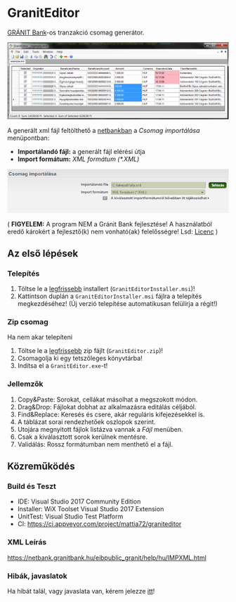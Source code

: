 # GranitEditor
[GRÁNIT Bank](https://granitbank.hu/)-os tranzakció csomag generátor.

![image](https://github.com/mattia72/GranitEditor/blob/screenshots/Screenshots/GranitEditor.png "Screenshot"  ) 

A generált xml fájl feltölthető a [netbankban](https://netbank.granitbank.hu) a *Csomag importálása* menüpontban:
* **Importálandó fájl:** a generált fájl elérési útja 
* **Import formátum:** _XML formátum (*.XML)_

![image](https://github.com/mattia72/GranitEditor/blob/screenshots/Screenshots/CsomagImport.png "Screenshot" )

( **FIGYELEM:** A program NEM a Gránit Bank fejlesztése! A használatból eredő károkért a fejlesztő(k) nem vonható(ak) felelősségre! Lsd: [Licenc](LICENSE) )

## Az első lépések

### Telepítés
1. Töltse le a [legfrissebb](https://github.com/mattia72/GranitEditor/releases/latest) installert (`GranitEditorInstaller.msi`)!
1. Kattintson duplán a `GranitEditorInstaller.msi` fájlra a telepítés megkezdéséhez! (Új verzió telepítése automatikusan felülírja a régit!)

### Zip csomag
Ha nem akar telepíteni
1. Töltse le a [legfrissebb](https://github.com/mattia72/GranitEditor/releases/latest) zip fájlt (`GranitEditor.zip`)!
1. Csomagolja ki egy tetszőleges könyvtárba!
1. Indítsa el a `GranitEditor.exe`-t!

### Jellemzők
1. Copy&Paste: Sorokat, cellákat másolhat a megszokott módon.
1. Drag&Drop: Fájlokat dobhat az alkalmazásra editálás céljából.
1. Find&Replace: Keresés és csere, akár reguláris kifejezésekkel is.
1. A táblázat sorai rendezhetőek oszlopok szerint.
1. Utojára megnyitott fájlok listázva vannak a _Fájl_ menüben.
1. Csak a kiválasztott sorok kerülnek mentésre.
1. Validálás: Rossz formátumban nem menthető el a fájl.

## Közreműködés
### Build és Teszt
* IDE: Visual Studio 2017 Community Edition
* Installer: WiX Toolset Visual Studio 2017 Extension
* UnitTest: Visual Studio Test Platform 
* CI: https://ci.appveyor.com/project/mattia72/graniteditor

### XML Leírás 
https://netbank.granitbank.hu/eibpublic_granit/help/hu/IMPXML.html

### Hibák, javaslatok
Ha hibát talál, vagy javaslata van, kérem jelezze [itt](https://github.com/mattia72/GranitEditor/issues/new)!
